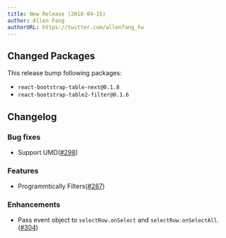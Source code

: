 ```yaml
---
title: New Release (2018-04-15)
author: Allen Fang
authorURL: https://twitter.com/allenfang_tw
---
```


## Changed Packages

This release bump following packages:

* `react-bootstrap-table-next@0.1.8`
* `react-bootstrap-table2-filter@0.1.6`

## Changelog

### Bug fixes
* Support UMD([#298](https://github.com/react-bootstrap-table/react-bootstrap-table2/pull/298))

### Features
* Programmtically Filters([#287](https://github.com/react-bootstrap-table/react-bootstrap-table2/pull/287))

### Enhancements
* Pass event object to `selectRow.onSelect` and `selectRow.onSelectAll`.([#304](https://github.com/react-bootstrap-table/react-bootstrap-table2/pull/304))
